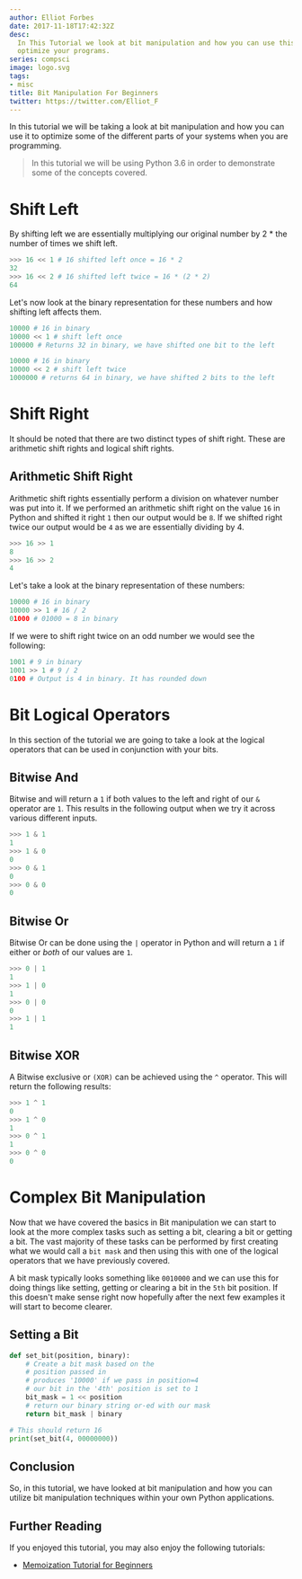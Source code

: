```yaml
---
author: Elliot Forbes
date: 2017-11-18T17:42:32Z
desc:
  In This Tutorial we look at bit manipulation and how you can use this to
  optimize your programs.
series: compsci
image: logo.svg
tags:
- misc
title: Bit Manipulation For Beginners
twitter: https://twitter.com/Elliot_F
---
```


In this tutorial we will be taking a look at bit manipulation and how you can
use it to optimize some of the different parts of your systems when you are
programming.

> In this tutorial we will be using Python 3.6 in order to demonstrate some of
> the concepts covered.

# Shift Left

By shifting left we are essentially multiplying our original number by 2 \* the
number of times we shift left.

```py
>>> 16 << 1 # 16 shifted left once = 16 * 2
32
>>> 16 << 2 # 16 shifted left twice = 16 * (2 * 2)
64
```

Let's now look at the binary representation for these numbers and how shifting
left affects them.

```py
10000 # 16 in binary
10000 << 1 # shift left once
100000 # Returns 32 in binary, we have shifted one bit to the left

10000 # 16 in binary
10000 << 2 # shift left twice
1000000 # returns 64 in binary, we have shifted 2 bits to the left
```

# Shift Right

It should be noted that there are two distinct types of shift right. These are
arithmetic shift rights and logical shift rights.

## Arithmetic Shift Right

Arithmetic shift rights essentially perform a division on whatever number was
put into it. If we performed an arithmetic shift right on the value `16` in
Python and shifted it right `1` then our output would be `8`. If we shifted
right twice our output would be `4` as we are essentially dividing by 4.

```py
>>> 16 >> 1
8
>>> 16 >> 2
4
```

Let's take a look at the binary representation of these numbers:

```py
10000 # 16 in binary
10000 >> 1 # 16 / 2
01000 # 01000 = 8 in binary
```

If we were to shift right twice on an odd number we would see the following:

```py
1001 # 9 in binary
1001 >> 1 # 9 / 2
0100 # Output is 4 in binary. It has rounded down
```

# Bit Logical Operators

In this section of the tutorial we are going to take a look at the logical
operators that can be used in conjunction with your bits.

## Bitwise And

Bitwise and will return a `1` if both values to the left and right of our `&`
operator are `1`. This results in the following output when we try it across
various different inputs.

```py
>>> 1 & 1
1
>>> 1 & 0
0
>>> 0 & 1
0
>>> 0 & 0
0
```

## Bitwise Or

Bitwise Or can be done using the `|` operator in Python and will return a `1` if
either or _both_ of our values are `1`.

```py
>>> 0 | 1
1
>>> 1 | 0
1
>>> 0 | 0
0
>>> 1 | 1
1
```

## Bitwise XOR

A Bitwise exclusive or `(XOR)` can be achieved using the `^` operator. This will
return the following results:

```py
>>> 1 ^ 1
0
>>> 1 ^ 0
1
>>> 0 ^ 1
1
>>> 0 ^ 0
0
```

# Complex Bit Manipulation

Now that we have covered the basics in Bit manipulation we can start to look at
the more complex tasks such as setting a bit, clearing a bit or getting a bit.
The vast majority of these tasks can be performed by first creating what we
would call a `bit mask` and then using this with one of the logical operators
that we have previously covered.

A bit mask typically looks something like `0010000` and we can use this for
doing things like setting, getting or clearing a bit in the `5th` bit position.
If this doesn't make sense right now hopefully after the next few examples it
will start to become clearer.

## Setting a Bit

```py
def set_bit(position, binary):
    # Create a bit mask based on the
    # position passed in
    # produces '10000' if we pass in position=4
    # our bit in the '4th' position is set to 1
    bit_mask = 1 << position
    # return our binary string or-ed with our mask
    return bit_mask | binary

# This should return 16
print(set_bit(4, 00000000))
```

<!--## Getting a Bit

## Clearing a Bit -->

## Conclusion

So, in this tutorial, we have looked at bit manipulation and how you can utilize bit manipulation techniques within your own Python applications.

## Further Reading

If you enjoyed this tutorial, you may also enjoy the following tutorials:

* [Memoization Tutorial for Beginners](/compsci/memoization-for-beginners/)

